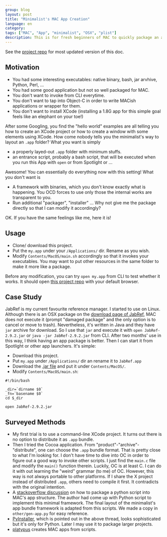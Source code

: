 ```yaml
---
group: blog
layout: post
title: "Minimalist's MAC App Creation"
language: en
category: 
tags: ["MAC", "App", "minimalist", "OSX", "plist"]
description: This is for fresh beginners of MAC to quickly package an application in the `.app` format.
---
```


See the [project repo](https://github.com/hupili/min-mac-app/) for most updated version of this doc.

## Motivation

   * You had some interesting executables: native binary, bash, jar arvhive, Python, Perl, ...
   * You had some good application but not so well packaged for MAC.
   * You don't want to invoke from CLI everytime. 
   * You don't want to tap into Object-C in order to write MACish applications or wrapper for them. 
   * You don't want to install XCode 
   (installing a 1.8G app for this simple goal feels like an elephant on your toe!)

After some Googling, 
you find the "hello world" examples are all telling you how to create an XCode project
or how to create a window with some elements using XCode. 
How come nobody tells you the minimalist's way to layout an `.app` folder?
What you want is simply

   * a properly layed-out `.app` folder with minimum stuffs.
   * an entrance script, probably a bash script, that will be executed 
   when you run this App with `open` or from Spotlight or ...

Awesome!
You can essentially do everything now with this setting! 
What you don't want is

   * A framework with binaries, which you don't know exactly what is happening.
   You OCD forces to use only those the internal works are transparent to you. 
   * Run additional "packager", "installer" ... 
   Why not give me the package directly so that I can modify it accordingly? 

OK. 
If you have the same feelings like me, here it is!

## Usage

   * Clone/ download this project. 
   * Put the `my.app` under your `/Applications/` dir. 
   Rename as you wish. 
   * Modify `Contents/MacOS/main.sh` accordingly so that it invokes your executables. 
   You may want to put other resources in the same folder to make it more like a package. 

Before any modification, you can try `open my.app` from CLI to test whether it works. 
It should open [this project repo](https://github.com/hupili/min-mac-app/) with your default browser.

## Case Study

JabRef is my current favourite reference manager. 
I started to use on Linux. 
Although there is an OSX package on the 
[download page of JabRef](http://sourceforge.net/projects/jabref/files/jabref/2.9.2),
MAC does not execute it
(prompt "damaged package" and the only option is to cancel or move to trash).
Nevertheless, it's written in Java and they have `jar` archive for download. 
So I use that `jar` and execute it with 
`open JabRef-2.9.2.jar`
or
`java -jar JabRef-2.9.2.jar`
from CLI.
After two months' use in this way, I think having an app package is better. 
Then I can start it from Spotlight or other app launchers. 
It's simple:

   * Download this project. 
   * Put `my.app` under `/Applications/` dir an rename it to `JabRef.app`
   * Download the 
   [.jar file](http://sourceforge.net/projects/jabref/files/jabref/2.9.2/)
   and put it under `Contents/MacOS/`.
   * Modify `Contents/MacOS/main.sh`:

```
#!/bin/bash

_dir=`dirname $0`
_fn=`basename $0`
cd $_dir

open JabRef-2.9.2.jar
```

## Surveyed Methods

   * My first trial is to use a command-line XCode project.
   It turns out there is no option to distribute it as `.app` bundle. 
   * Then I tried the Cocoa application. 
   From "product"-"archive"-"distribute", one can choose the `.app` bundle format. 
   That is pretty close to what I'm looking for. 
   I don't have time to dive into OC in order to figure out a good way to invoke other scripts. 
   I just find the `main.c` file and modify the `main()` function therein. 
   Luckily, OC is at least C.
   I can do it with out learning the "weird" grammar (to me) of OC.
   However, this way is not always portable to other platforms.
   If I share the X project instead of distributed `.app`, others need to compile it first. 
   It contradicts with the original intention. 
   * A [stackoverflow discussion](http://stackoverflow.com/questions/7404792/how-to-create-mac-application-bundle-for-python-script-via-python) 
   on how to package a python script into MAC's app structure. 
   The author had come up with Python script to implement this minimal framework. 
   The final layout of the minimalist's app bundle framework is adapted from this scripts. 
   We made a copy in `other/gen-app.py` for easy reference. 
   * [PyInstaller](http://www.pyinstaller.org), 
   which is pointed out in the above thread, 
   looks sophisticated but it's only for Python. 
   Later I may use it to package larger projects. 
   * [platypus](http://sveinbjorn.org/platypus) creates MAC apps from scripts. 
   
